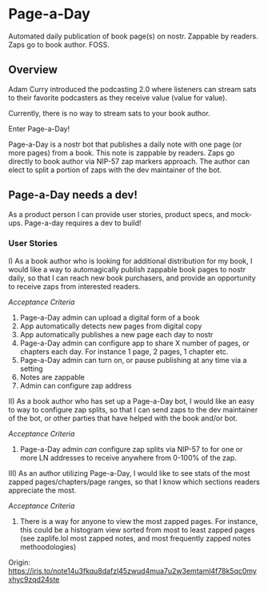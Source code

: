 # Page-a-Day
Automated daily publication of book page(s) on nostr. Zappable by readers. Zaps go to book author. FOSS.

## Overview
Adam Curry introduced the podcasting 2.0 where listeners can stream sats to their favorite podcasters as they receive value (value for value). 

Currently, there is no way to stream sats to your book author. 

Enter Page-a-Day! 

Page-a-Day is a nostr bot that publishes a daily note with one page (or more pages) from a book. This note is zappable by readers. Zaps go directly to book author via NIP-57 zap markers approach. The author can elect to split a portion of zaps with the dev maintainer of the bot.

## Page-a-Day needs a dev!
As a product person I can provide user stories, product specs, and mock-ups. Page-a-day requires a dev to build!

### User Stories
I) As a book author who is looking for additional distribution for my book, I would like a way to automagically publish zappable book pages to nostr daily, so that I can reach new book purchasers, and provide an opportunity to receive zaps from interested readers.

  _Acceptance Criteria_
  1. Page-a-Day admin can upload a digital form of a book
  2. App automatically detects new pages from digital copy
  3. App automatically publishes a new page each day to nostr
  4. Page-a-Day admin can configure app to share X number of pages, or chapters each day. For instance 1 page, 2 pages, 1 chapter etc.
  5. Page-a-Day admin can turn on, or pause publishing at any time via a setting
  6. Notes are zappable
  7. Admin can configure zap address


II) As a book author who has set up a Page-a-Day bot, I would like an easy to way to configure zap splits, so that I can send zaps to the dev maintainer of the bot, or other parties that have helped with the book and/or bot.

  _Acceptance Criteria_
  1. Page-a-Day admin _can_ configure zap splits via NIP-57 to for one or more LN addresses to receive anywhere from 0-100% of the zap.

III) As an author utilizing Page-a-Day, I would like to see stats of the most zapped pages/chapters/page ranges, so that I know which sections readers appreciate the most.

  _Acceptance Criteria_
  1. There is a way for anyone to view the most zapped pages. For instance, this could be a histogram view sorted from most to least zapped pages (see zaplife.lol most zapped notes, and most frequently zapped notes methoodologies)

Origin: https://iris.to/note14u3fkqu8dafzl45zwud4mua7u2w3emtaml4f78k5qc0myxhyc9zqd24ste

